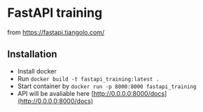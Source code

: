 # FastAPI training 
from https://fastapi.tiangolo.com/

## Installation
- Install docker
- Run `docker build -t fastapi_training:latest .`
- Start container by `docker run -p 8000:8000 fastapi_training`
- API will be avaliable here [http://0.0.0.0:8000/docs](http://0.0.0.0:8000/docs)
